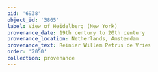 ```yaml
---
pid: '6938'
object_id: '3865'
label: View of Heidelberg (New York)
provenance_date: 19th century to 20th century
provenance_location: Netherlands, Amsterdam
provenance_text: Reinier Willem Petrus de Vries
order: '2050'
collection: provenance
---
```


